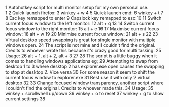  1   Autohotkey script for multi monitor setup for my own personal use.  
   1
   2 Quick launch firefox:
   3 winkey + w
   4
   5 Quick launch cmd:
   6 winkey + t
   7
   8 Esc key remapped to enter
   9 Capslock key remapped to esc
  10
  11 Switch current focus window to the left monitor:
  12 alt + q
  13
  14 Switch current focus window to the right monitor:
  15 alt + e
  16
  17 Maximise current focus window:
  18 alt + w
  19
  20 Minimise current focus window:
  21 alt + s
  22
  23 Virtual desktop speed swapping is great for single monitor with multiple windows open.
  24 The script is not mine and I couldn't find the original. Credits to whoever wrote this because it's crazy good for multi tasking.
  25 Usage:
  26 alt + 1, alt + 2, alt + 3
  27
  28 The script is a little buggy when it comes to handling windows applications eg;
  29 Attempting to swap from desktop 1 to 3 where desktop 2 has explorer.exe open causes the swapping to stop at desktop 2. Vice versa
  30 For some reason it seem to shift the current focus window to explorer.exe
  31 Best use it with only 2 virtual desktop
  32
  33 Change focused window transparency, another script where I couldn't find the original. Credits to whoever made this.
  34 Usage:
  35 winkey + scrollwhell up/down
  36 winkey + o to reset
  37 winkey + g to show current settings
  38
